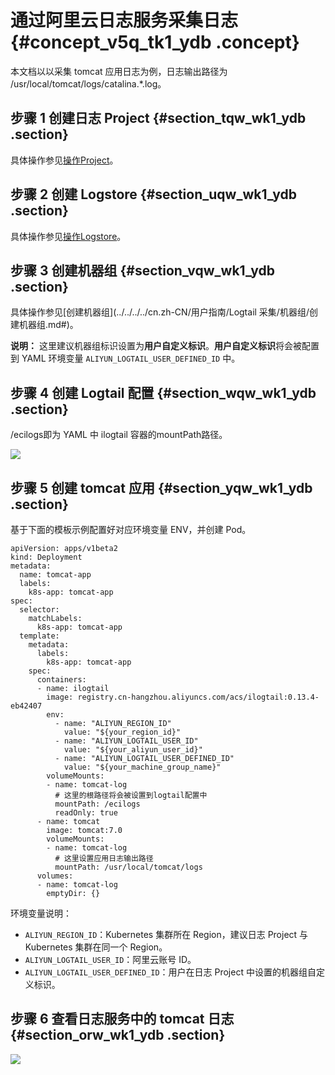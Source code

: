 # 通过阿里云日志服务采集日志 {#concept_v5q_tk1_ydb .concept}

本文档以以采集 tomcat 应用日志为例，日志输出路径为 /usr/local/tomcat/logs/catalina.\*.log。

## 步骤 1 创建日志 Project {#section_tqw_wk1_ydb .section}

具体操作参见[操作Project](../../../../cn.zh-CN/用户指南/准备工作/操作Project.md#)。

## 步骤 2 创建 Logstore {#section_uqw_wk1_ydb .section}

具体操作参见[操作Logstore](../../../../cn.zh-CN/用户指南/准备工作/操作Logstore.md#)。

## 步骤 3 创建机器组 {#section_vqw_wk1_ydb .section}

具体操作参见[创建机器组](../../../../cn.zh-CN/用户指南/Logtail 采集/机器组/创建机器组.md#)。

**说明：** 这里建议机器组标识设置为**用户自定义标识**。**用户自定义标识**将会被配置到 YAML 环境变量 `ALIYUN_LOGTAIL_USER_DEFINED_ID` 中。

## 步骤 4 创建 Logtail 配置 {#section_wqw_wk1_ydb .section}

/ecilogs即为 YAML 中 ilogtail 容器的mountPath路径。

![](http://static-aliyun-doc.oss-cn-hangzhou.aliyuncs.com/assets/img/6978/5683_zh-CN.png)

## 步骤 5 创建 tomcat 应用 {#section_yqw_wk1_ydb .section}

基于下面的模板示例配置好对应环境变量 ENV，并创建 Pod。

```
apiVersion: apps/v1beta2
kind: Deployment
metadata:
  name: tomcat-app
  labels:
    k8s-app: tomcat-app
spec:
  selector:
    matchLabels:
      k8s-app: tomcat-app
  template:
    metadata:
      labels:
        k8s-app: tomcat-app
    spec:
      containers:
      - name: ilogtail
        image: registry.cn-hangzhou.aliyuncs.com/acs/ilogtail:0.13.4-eb42407
        env:
          - name: "ALIYUN_REGION_ID"
            value: "${your_region_id}"
          - name: "ALIYUN_LOGTAIL_USER_ID"
            value: "${your_aliyun_user_id}"
          - name: "ALIYUN_LOGTAIL_USER_DEFINED_ID"
            value: "${your_machine_group_name}"
        volumeMounts:
        - name: tomcat-log
          # 这里的根路径将会被设置到logtail配置中
          mountPath: /ecilogs
          readOnly: true
      - name: tomcat
        image: tomcat:7.0
        volumeMounts:
        - name: tomcat-log
          # 这里设置应用日志输出路径
          mountPath: /usr/local/tomcat/logs
      volumes:
      - name: tomcat-log
        emptyDir: {}
```

环境变量说明：

-   `ALIYUN_REGION_ID`：Kubernetes 集群所在 Region，建议日志 Project 与 Kubernetes 集群在同一个 Region。
-   `ALIYUN_LOGTAIL_USER_ID`：阿里云账号 ID。
-   `ALIYUN_LOGTAIL_USER_DEFINED_ID`：用户在日志 Project 中设置的机器组自定义标识。

## 步骤 6 查看日志服务中的 tomcat 日志 {#section_orw_wk1_ydb .section}

![](http://static-aliyun-doc.oss-cn-hangzhou.aliyuncs.com/assets/img/6978/5684_zh-CN.png)

